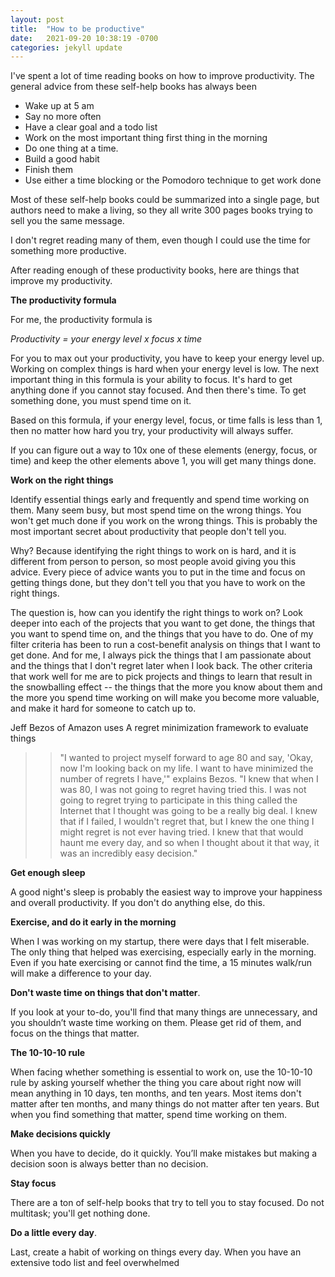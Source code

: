 ```yaml
---
layout: post
title:  "How to be productive"
date:   2021-09-20 10:38:19 -0700
categories: jekyll update
---
```


I've spent a lot of time reading books on how to improve productivity.  The general advice from these self-help books has always been
- Wake up at 5 am
- Say no more often
- Have a clear goal and a todo list
- Work on the most important thing first thing in the morning 
- Do one thing at a time.
- Build a good habit
- Finish them
- Use either a time blocking or the Pomodoro technique to get work done

Most of these self-help books could be summarized into a single page, but authors need to make a living, so they all write 300 pages books trying to sell you the same message. 

I don't regret reading many of them, even though I could use the time for something more productive. 

After reading enough of these productivity books, here are things that improve my productivity.

**The productivity formula**

For me, the productivity formula is 

*Productivity = your energy level x focus x time* 

For you to max out your productivity, you have to keep your energy level up.  Working on complex things is hard when your energy level is low.  The next important thing in this formula is your ability to focus.  It's hard to get anything done if you cannot stay focused.  And then there's time.  To get something done, you must spend time on it.  

Based on this formula, if your energy level, focus, or time falls is less than 1, then no matter how hard you try, your productivity will always suffer. 

If you can figure out a way to 10x one of these elements (energy, focus, or time) and keep the other elements above 1, you will get many things done. 

__Work on the right things__

Identify essential things early and frequently and spend time working on them.  Many seem busy, but most spend time on the wrong things.  You won't get much done if you work on the wrong things.  This is probably the most important secret about productivity that people don't tell you.  

Why? Because identifying the right things to work on is hard, and it is different from person to person, so most people avoid giving you this advice.  Every piece of advice wants you to put in the time and focus on getting things done, but they don't tell you that you have to work on the right things. 

The question is, how can you identify the right things to work on?  Look deeper into each of the projects that you want to get done, the things that you want to spend time on, and the things that you have to do.  One of my filter criteria has been to run a cost-benefit analysis on things that I want to get done.  And for me, I always pick the things that I am passionate about and the things that I don't regret later when I look back.  The other criteria that work well for me are to pick projects and things to learn that result in the snowballing effect -- the things that the more you know about them and the more you spend time working on will make you become more valuable, and make it hard for someone to catch up to. 

Jeff Bezos of Amazon uses A regret minimization framework to evaluate things

>> "I wanted to project myself forward to age 80 and say, 'Okay, now I'm looking back on my life. I want to have minimized the number of regrets I have,'" explains Bezos. "I knew that when I was 80, I was not going to regret having tried this. I was not going to regret trying to participate in this thing called the Internet that I thought was going to be a really big deal. I knew that if I failed, I wouldn't regret that, but I knew the one thing I might regret is not ever having tried. I knew that that would haunt me every day, and so when I thought about it that way, it was an incredibly easy decision."


__Get enough sleep__

A good night's sleep is probably the easiest way to improve your happiness and overall productivity.  If you don't do anything else, do this.

__Exercise, and do it early in the morning__

When I was working on my startup, there were days that I felt miserable. The only thing that helped was exercising, especially early in the morning.  Even if you hate exercising or cannot find the time, a 15 minutes walk/run will make a difference to your day.  

__Don't waste time on things that don't matter__.  

If you look at your to-do, you'll find that many things are unnecessary, and you shouldn’t waste time working on them.  Please get rid of them, and focus on the things that matter. 

__The 10-10-10 rule__

When facing whether something is essential to work on, use the 10-10-10 rule by asking yourself whether the thing you care about right now will mean anything in 10 days, ten months, and ten years.  Most items don't matter after ten months, and many things do not matter after ten years.  But when you find something that matter, spend time working on them.

__Make decisions quickly__

When you have to decide, do it quickly.  You’ll make mistakes but making a decision soon is always better than no decision. 

__Stay focus__

There are a ton of self-help books that try to tell you to stay focused. Do not multitask; you'll get nothing done. 

__Do a little every day__.

Last, create a habit of working on things every day.  When you have an extensive todo list and feel overwhelmed


